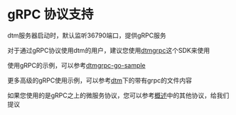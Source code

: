# gRPC 协议支持
dtm服务器启动时，默认监听36790端口，提供gRPC服务

对于通过gRPC协议使用dtm的用户，建议您使用[dtmgrpc](https://github.com/dtm-labs/dtmgrpc)这个SDK来使用

使用gRPC的示例，可以参考[dtmgrpc-go-sample](https://github.com/dtm-labs/dtmgrpc-go-sample)

更多高级的gRPC使用示例，可以参考[dtm](https://github.com/dtm-labs/dtm/examples)下的带有grpc的文件内容

如果您使用的是gRPC之上的微服务协议，您可以参考[概述](./intro)中的其他协议，给我们提议
